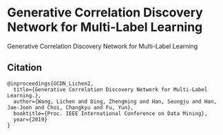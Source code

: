 # Generative Correlation Discovery Network for Multi-Label Learning
Generative Correlation Discovery Network for Multi-Label Learning


## Citation
```
@inproceedings{GCDN_Lichen2,
  title={Generative Correlation Discovery Network for Multi-Label Learning.},
  author={Wang, Lichen and Ding, Zhengming and Han, Seungju and Han, Jae-Joon and Choi, Changkyu and Fu, Yun},
  booktitle={Proc. IEEE International Conference on Data Mining},
  year={2019}
}
```
